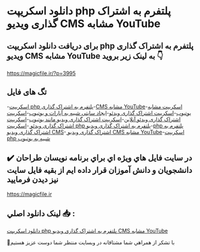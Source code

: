 # دانلود اسکریپت php پلتفرم به اشتراک گذاری ویدیو CMS مشابه YouTube

## برای دریافت دانلود اسکریپت php پلتفرم به اشتراک گذاری ویدیو CMS مشابه YouTube به لینک زیر بروید 👇

https://magicfile.ir/?p=3995

## تگ های فایل

-[اسکریپت php پلتفرم به اشتراک گذاری](https://magicfile.ir/product/%d8%a7%d8%b3%da%a9%d8%b1%db%8c%d9%be%d8%aa-php-%d9%be%d9%84%d8%aa%d9%81%d8%b1%d9%85-%d8%a7%d8%b4%d8%aa%d8%b1%d8%a7%da%a9-%da%af%d8%b0%d8%a7%d8%b1%db%8c-%d9%88%db%8c%d8%af%db%8c%d9%88-cms%d9%85%d8%b4%d8%a7%d8%a8%d9%87-youtube/)-[CMS مشابه YouTube](https://magicfile.ir/product/%d8%a7%d8%b3%da%a9%d8%b1%db%8c%d9%be%d8%aa-php-%d9%be%d9%84%d8%aa%d9%81%d8%b1%d9%85-%d8%a7%d8%b4%d8%aa%d8%b1%d8%a7%da%a9-%da%af%d8%b0%d8%a7%d8%b1%db%8c-%d9%88%db%8c%d8%af%db%8c%d9%88-cms%d9%85%d8%b4%d8%a7%d8%a8%d9%87-youtube/)-[اسکریپت مشابه یوتیوب](https://magicfile.ir/product/%d8%a7%d8%b3%da%a9%d8%b1%db%8c%d9%be%d8%aa-php-%d9%be%d9%84%d8%aa%d9%81%d8%b1%d9%85-%d8%a7%d8%b4%d8%aa%d8%b1%d8%a7%da%a9-%da%af%d8%b0%d8%a7%d8%b1%db%8c-%d9%88%db%8c%d8%af%db%8c%d9%88-cms%d9%85%d8%b4%d8%a7%d8%a8%d9%87-youtube/)-[اسکریپت اشتراک گذاری ویدئو](https://magicfile.ir/product/%d8%a7%d8%b3%da%a9%d8%b1%db%8c%d9%be%d8%aa-php-%d9%be%d9%84%d8%aa%d9%81%d8%b1%d9%85-%d8%a7%d8%b4%d8%aa%d8%b1%d8%a7%da%a9-%da%af%d8%b0%d8%a7%d8%b1%db%8c-%d9%88%db%8c%d8%af%db%8c%d9%88-cms%d9%85%d8%b4%d8%a7%d8%a8%d9%87-youtube/)-[ایجاد سایتی شبیه به آپارات و یوتیوب](https://magicfile.ir/product/%d8%a7%d8%b3%da%a9%d8%b1%db%8c%d9%be%d8%aa-php-%d9%be%d9%84%d8%aa%d9%81%d8%b1%d9%85-%d8%a7%d8%b4%d8%aa%d8%b1%d8%a7%da%a9-%da%af%d8%b0%d8%a7%d8%b1%db%8c-%d9%88%db%8c%d8%af%db%8c%d9%88-cms%d9%85%d8%b4%d8%a7%d8%a8%d9%87-youtube/)-[اسکریپت اشتراک گذاری ویدئو آنلاین](https://magicfile.ir/product/%d8%a7%d8%b3%da%a9%d8%b1%db%8c%d9%be%d8%aa-php-%d9%be%d9%84%d8%aa%d9%81%d8%b1%d9%85-%d8%a7%d8%b4%d8%aa%d8%b1%d8%a7%da%a9-%da%af%d8%b0%d8%a7%d8%b1%db%8c-%d9%88%db%8c%d8%af%db%8c%d9%88-cms%d9%85%d8%b4%d8%a7%d8%a8%d9%87-youtube/)-[اسکریپت اشتراک گذاری ویدیو مانند یوتیوب](https://magicfile.ir/product/%d8%a7%d8%b3%da%a9%d8%b1%db%8c%d9%be%d8%aa-php-%d9%be%d9%84%d8%aa%d9%81%d8%b1%d9%85-%d8%a7%d8%b4%d8%aa%d8%b1%d8%a7%da%a9-%da%af%d8%b0%d8%a7%d8%b1%db%8c-%d9%88%db%8c%d8%af%db%8c%d9%88-cms%d9%85%d8%b4%d8%a7%d8%a8%d9%87-youtube/)-[اسکریپت اشتراک گذاری ویدئو ](https://magicfile.ir/product/%d8%a7%d8%b3%da%a9%d8%b1%db%8c%d9%be%d8%aa-php-%d9%be%d9%84%d8%aa%d9%81%d8%b1%d9%85-%d8%a7%d8%b4%d8%aa%d8%b1%d8%a7%da%a9-%da%af%d8%b0%d8%a7%d8%b1%db%8c-%d9%88%db%8c%d8%af%db%8c%d9%88-cms%d9%85%d8%b4%d8%a7%d8%a8%d9%87-youtube/)-[اسکریپت php پلتفرم به اشتراک گذاری ویدیو](https://magicfile.ir/product/%d8%a7%d8%b3%da%a9%d8%b1%db%8c%d9%be%d8%aa-php-%d9%be%d9%84%d8%aa%d9%81%d8%b1%d9%85-%d8%a7%d8%b4%d8%aa%d8%b1%d8%a7%da%a9-%da%af%d8%b0%d8%a7%d8%b1%db%8c-%d9%88%db%8c%d8%af%db%8c%d9%88-cms%d9%85%d8%b4%d8%a7%d8%a8%d9%87-youtube/)-[php پلتفرم به اشتراک گذاری ویدیو CMS](https://magicfile.ir/product/%d8%a7%d8%b3%da%a9%d8%b1%db%8c%d9%be%d8%aa-php-%d9%be%d9%84%d8%aa%d9%81%d8%b1%d9%85-%d8%a7%d8%b4%d8%aa%d8%b1%d8%a7%da%a9-%da%af%d8%b0%d8%a7%d8%b1%db%8c-%d9%88%db%8c%d8%af%db%8c%d9%88-cms%d9%85%d8%b4%d8%a7%d8%a8%d9%87-youtube/)-[ اشتراک گذاری ویدیو CMS مشابه YouTube](https://magicfile.ir/product/%d8%a7%d8%b3%da%a9%d8%b1%db%8c%d9%be%d8%aa-php-%d9%be%d9%84%d8%aa%d9%81%d8%b1%d9%85-%d8%a7%d8%b4%d8%aa%d8%b1%d8%a7%da%a9-%da%af%d8%b0%d8%a7%d8%b1%db%8c-%d9%88%db%8c%d8%af%db%8c%d9%88-cms%d9%85%d8%b4%d8%a7%d8%a8%d9%87-youtube/)-[اسکریپت php شبیه به یوتیوب](https://magicfile.ir/product/%d8%a7%d8%b3%da%a9%d8%b1%db%8c%d9%be%d8%aa-php-%d9%be%d9%84%d8%aa%d9%81%d8%b1%d9%85-%d8%a7%d8%b4%d8%aa%d8%b1%d8%a7%da%a9-%da%af%d8%b0%d8%a7%d8%b1%db%8c-%d9%88%db%8c%d8%af%db%8c%d9%88-cms%d9%85%d8%b4%d8%a7%d8%a8%d9%87-youtube/)

## ✔️ در سايت فايل هاي ويژه اي براي برنامه نويسان طراحان دانشجويان و دانش آموزان قرار داده ايم از بقيه فايل سايت نيز ديدن فرماييد

https://magicfile.ir


## لينک دانلود اصلي 📥 :

[دانلود اسکریپت php پلتفرم به اشتراک گذاری ویدیو CMS مشابه YouTube](https://magicfile.ir/product/%d8%a7%d8%b3%da%a9%d8%b1%db%8c%d9%be%d8%aa-php-%d9%be%d9%84%d8%aa%d9%81%d8%b1%d9%85-%d8%a7%d8%b4%d8%aa%d8%b1%d8%a7%da%a9-%da%af%d8%b0%d8%a7%d8%b1%db%8c-%d9%88%db%8c%d8%af%db%8c%d9%88-cms%d9%85%d8%b4%d8%a7%d8%a8%d9%87-youtube/) 


🙏با تشکر از همراهي شما مشتاقانه در وبسایت منتظر شما دوست عزیز هستیم

